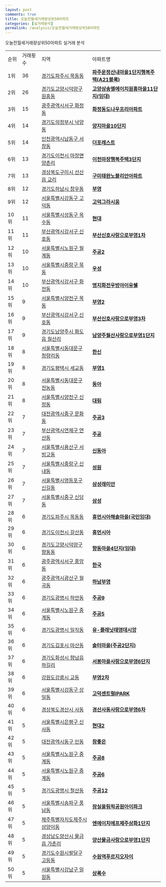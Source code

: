 ```yaml
---
layout: post
comments: true
title: 오늘전월세거래량상위50아파트
categories: [실거래분석]
permalink: /analysis/오늘전월세거래량상위50아파트
---
```


오늘전월세거래량상위50아파트 실거래 분석

<table>
  <tr>
    <td>순위</td>
    <td>거래횟수</td>
    <td>지역</td>
    <td>아파트명</td>
  </tr>

  <tr>
    <td>1위</td>
    <td>36</td>
    <td><a href="/apt/경기도파주시목동동">경기도파주시 목동동</a></td>
    <td colspan="4" style="font-weight: bold;"><a href="https://search.naver.com/search.naver?query=목동동 파주운정산내마을1단지행복주택(A21블록)">파주운정산내마을1단지행복주택(A21블록)</a></td>
  </tr>

  <tr>
    <td>2위</td>
    <td>26</td>
    <td><a href="/apt/경기도고양시덕양구원흥동">경기도고양시덕양구 원흥동</a></td>
    <td colspan="4" style="font-weight: bold;"><a href="https://search.naver.com/search.naver?query=원흥동 고양삼송엘에이치원흥마을11단지(임대)">고양삼송엘에이치원흥마을11단지(임대)</a></td>
  </tr>

  <tr>
    <td>3위</td>
    <td>15</td>
    <td><a href="/apt/광주광역시서구화정동">광주광역시서구 화정동</a></td>
    <td colspan="4" style="font-weight: bold;"><a href="https://search.naver.com/search.naver?query=화정동 화정동도나우프리아파트">화정동도나우프리아파트</a></td>
  </tr>

  <tr>
    <td>4위</td>
    <td>14</td>
    <td><a href="/apt/경기도의정부시낙양동">경기도의정부시 낙양동</a></td>
    <td colspan="4" style="font-weight: bold;"><a href="https://search.naver.com/search.naver?query=낙양동 양지마을10단지">양지마을10단지</a></td>
  </tr>

  <tr>
    <td>5위</td>
    <td>14</td>
    <td><a href="/apt/인천광역시남동구서창동">인천광역시남동구 서창동</a></td>
    <td colspan="4" style="font-weight: bold;"><a href="https://search.naver.com/search.naver?query=서창동 더포레스트">더포레스트</a></td>
  </tr>

  <tr>
    <td>6위</td>
    <td>13</td>
    <td><a href="/apt/경기도이천시마장면 양촌리">경기도이천시 마장면 양촌리</a></td>
    <td colspan="4" style="font-weight: bold;"><a href="https://search.naver.com/search.naver?query=마장면 양촌리 이천마장행복주택3단지">이천마장행복주택3단지</a></td>
  </tr>

  <tr>
    <td>7위</td>
    <td>13</td>
    <td><a href="/apt/경상북도구미시선산읍 교리">경상북도구미시 선산읍 교리</a></td>
    <td colspan="4" style="font-weight: bold;"><a href="https://search.naver.com/search.naver?query=선산읍 교리 구미태완노블리안아파트">구미태완노블리안아파트</a></td>
  </tr>

  <tr>
    <td>8위</td>
    <td>12</td>
    <td><a href="/apt/경기도하남시창우동">경기도하남시 창우동</a></td>
    <td colspan="4" style="font-weight: bold;"><a href="https://search.naver.com/search.naver?query=창우동 부영">부영</a></td>
  </tr>

  <tr>
    <td>9위</td>
    <td>12</td>
    <td><a href="/apt/서울특별시강동구고덕동">서울특별시강동구 고덕동</a></td>
    <td colspan="4" style="font-weight: bold;"><a href="https://search.naver.com/search.naver?query=고덕동 고덕그라시움">고덕그라시움</a></td>
  </tr>

  <tr>
    <td>10위</td>
    <td>11</td>
    <td><a href="/apt/서울특별시성동구옥수동">서울특별시성동구 옥수동</a></td>
    <td colspan="4" style="font-weight: bold;"><a href="https://search.naver.com/search.naver?query=옥수동 현대">현대</a></td>
  </tr>

  <tr>
    <td>11위</td>
    <td>11</td>
    <td><a href="/apt/부산광역시강서구신호동">부산광역시강서구 신호동</a></td>
    <td colspan="4" style="font-weight: bold;"><a href="https://search.naver.com/search.naver?query=신호동 부산신호사랑으로부영1차">부산신호사랑으로부영1차</a></td>
  </tr>

  <tr>
    <td>12위</td>
    <td>10</td>
    <td><a href="/apt/서울특별시노원구월계동">서울특별시노원구 월계동</a></td>
    <td colspan="4" style="font-weight: bold;"><a href="https://search.naver.com/search.naver?query=월계동 주공2">주공2</a></td>
  </tr>

  <tr>
    <td>13위</td>
    <td>10</td>
    <td><a href="/apt/서울특별시중랑구묵동">서울특별시중랑구 묵동</a></td>
    <td colspan="4" style="font-weight: bold;"><a href="https://search.naver.com/search.naver?query=묵동 우성">우성</a></td>
  </tr>

  <tr>
    <td>14위</td>
    <td>10</td>
    <td><a href="/apt/부산광역시강서구화전동">부산광역시강서구 화전동</a></td>
    <td colspan="4" style="font-weight: bold;"><a href="https://search.naver.com/search.naver?query=화전동 명지화전우방아이유쉘">명지화전우방아이유쉘</a></td>
  </tr>

  <tr>
    <td>15위</td>
    <td>9</td>
    <td><a href="/apt/서울특별시양천구목동">서울특별시양천구 목동</a></td>
    <td colspan="4" style="font-weight: bold;"><a href="https://search.naver.com/search.naver?query=목동 부영2">부영2</a></td>
  </tr>

  <tr>
    <td>16위</td>
    <td>9</td>
    <td><a href="/apt/부산광역시강서구신호동">부산광역시강서구 신호동</a></td>
    <td colspan="4" style="font-weight: bold;"><a href="https://search.naver.com/search.naver?query=신호동 부산신호사랑으로부영3차">부산신호사랑으로부영3차</a></td>
  </tr>

  <tr>
    <td>17위</td>
    <td>9</td>
    <td><a href="/apt/경기도남양주시화도읍 월산리">경기도남양주시 화도읍 월산리</a></td>
    <td colspan="4" style="font-weight: bold;"><a href="https://search.naver.com/search.naver?query=화도읍 월산리 남양주월산사랑으로부영1단지">남양주월산사랑으로부영1단지</a></td>
  </tr>

  <tr>
    <td>18위</td>
    <td>8</td>
    <td><a href="/apt/서울특별시동대문구청량리동">서울특별시동대문구 청량리동</a></td>
    <td colspan="4" style="font-weight: bold;"><a href="https://search.naver.com/search.naver?query=청량리동 한신">한신</a></td>
  </tr>

  <tr>
    <td>19위</td>
    <td>8</td>
    <td><a href="/apt/경기도평택시세교동">경기도평택시 세교동</a></td>
    <td colspan="4" style="font-weight: bold;"><a href="https://search.naver.com/search.naver?query=세교동 부영1">부영1</a></td>
  </tr>

  <tr>
    <td>20위</td>
    <td>8</td>
    <td><a href="/apt/서울특별시동대문구전농동">서울특별시동대문구 전농동</a></td>
    <td colspan="4" style="font-weight: bold;"><a href="https://search.naver.com/search.naver?query=전농동 동아">동아</a></td>
  </tr>

  <tr>
    <td>21위</td>
    <td>8</td>
    <td><a href="/apt/서울특별시양천구신정동">서울특별시양천구 신정동</a></td>
    <td colspan="4" style="font-weight: bold;"><a href="https://search.naver.com/search.naver?query=신정동 대림">대림</a></td>
  </tr>

  <tr>
    <td>22위</td>
    <td>7</td>
    <td><a href="/apt/대전광역시중구문화동">대전광역시중구 문화동</a></td>
    <td colspan="4" style="font-weight: bold;"><a href="https://search.naver.com/search.naver?query=문화동 주공3">주공3</a></td>
  </tr>

  <tr>
    <td>23위</td>
    <td>7</td>
    <td><a href="/apt/부산광역시연제구연산동">부산광역시연제구 연산동</a></td>
    <td colspan="4" style="font-weight: bold;"><a href="https://search.naver.com/search.naver?query=연산동 주공">주공</a></td>
  </tr>

  <tr>
    <td>24위</td>
    <td>7</td>
    <td><a href="/apt/서울특별시용산구서빙고동">서울특별시용산구 서빙고동</a></td>
    <td colspan="4" style="font-weight: bold;"><a href="https://search.naver.com/search.naver?query=서빙고동 신동아">신동아</a></td>
  </tr>

  <tr>
    <td>25위</td>
    <td>7</td>
    <td><a href="/apt/서울특별시중랑구신내동">서울특별시중랑구 신내동</a></td>
    <td colspan="4" style="font-weight: bold;"><a href="https://search.naver.com/search.naver?query=신내동 성원">성원</a></td>
  </tr>

  <tr>
    <td>26위</td>
    <td>7</td>
    <td><a href="/apt/서울특별시영등포구신길동">서울특별시영등포구 신길동</a></td>
    <td colspan="4" style="font-weight: bold;"><a href="https://search.naver.com/search.naver?query=신길동 삼성래미안">삼성래미안</a></td>
  </tr>

  <tr>
    <td>27위</td>
    <td>7</td>
    <td><a href="/apt/서울특별시중구신당동">서울특별시중구 신당동</a></td>
    <td colspan="4" style="font-weight: bold;"><a href="https://search.naver.com/search.naver?query=신당동 삼성">삼성</a></td>
  </tr>

  <tr>
    <td>28위</td>
    <td>6</td>
    <td><a href="/apt/경기도파주시목동동">경기도파주시 목동동</a></td>
    <td colspan="4" style="font-weight: bold;"><a href="https://search.naver.com/search.naver?query=목동동 휴먼시아해솔마을(국민임대)">휴먼시아해솔마을(국민임대)</a></td>
  </tr>

  <tr>
    <td>29위</td>
    <td>6</td>
    <td><a href="/apt/경기도이천시갈산동">경기도이천시 갈산동</a></td>
    <td colspan="4" style="font-weight: bold;"><a href="https://search.naver.com/search.naver?query=갈산동 휴먼시아">휴먼시아</a></td>
  </tr>

  <tr>
    <td>30위</td>
    <td>6</td>
    <td><a href="/apt/경기도고양시덕양구향동동">경기도고양시덕양구 향동동</a></td>
    <td colspan="4" style="font-weight: bold;"><a href="https://search.naver.com/search.naver?query=향동동 향동마을4단지(임대)">향동마을4단지(임대)</a></td>
  </tr>

  <tr>
    <td>31위</td>
    <td>6</td>
    <td><a href="/apt/광주광역시서구풍암동">광주광역시서구 풍암동</a></td>
    <td colspan="4" style="font-weight: bold;"><a href="https://search.naver.com/search.naver?query=풍암동 한국">한국</a></td>
  </tr>

  <tr>
    <td>32위</td>
    <td>6</td>
    <td><a href="/apt/광주광역시광산구월곡동">광주광역시광산구 월곡동</a></td>
    <td colspan="4" style="font-weight: bold;"><a href="https://search.naver.com/search.naver?query=월곡동 하남부영">하남부영</a></td>
  </tr>

  <tr>
    <td>33위</td>
    <td>6</td>
    <td><a href="/apt/경기도광명시하안동">경기도광명시 하안동</a></td>
    <td colspan="4" style="font-weight: bold;"><a href="https://search.naver.com/search.naver?query=하안동 주공9">주공9</a></td>
  </tr>

  <tr>
    <td>34위</td>
    <td>6</td>
    <td><a href="/apt/서울특별시노원구중계동">서울특별시노원구 중계동</a></td>
    <td colspan="4" style="font-weight: bold;"><a href="https://search.naver.com/search.naver?query=중계동 주공5">주공5</a></td>
  </tr>

  <tr>
    <td>35위</td>
    <td>6</td>
    <td><a href="/apt/경기도광명시일직동">경기도광명시 일직동</a></td>
    <td colspan="4" style="font-weight: bold;"><a href="https://search.naver.com/search.naver?query=일직동 유-플래닛태영데시앙">유-플래닛태영데시앙</a></td>
  </tr>

  <tr>
    <td>36위</td>
    <td>6</td>
    <td><a href="/apt/경기도김포시마산동">경기도김포시 마산동</a></td>
    <td colspan="4" style="font-weight: bold;"><a href="https://search.naver.com/search.naver?query=마산동 솔터마을(주공2단지)">솔터마을(주공2단지)</a></td>
  </tr>

  <tr>
    <td>37위</td>
    <td>6</td>
    <td><a href="/apt/경기도화성시향남읍 하길리">경기도화성시 향남읍 하길리</a></td>
    <td colspan="4" style="font-weight: bold;"><a href="https://search.naver.com/search.naver?query=향남읍 하길리 서봉마을사랑으로부영6단지">서봉마을사랑으로부영6단지</a></td>
  </tr>

  <tr>
    <td>38위</td>
    <td>6</td>
    <td><a href="/apt/강원도강릉시교동">강원도강릉시 교동</a></td>
    <td colspan="4" style="font-weight: bold;"><a href="https://search.naver.com/search.naver?query=교동 부영2차">부영2차</a></td>
  </tr>

  <tr>
    <td>39위</td>
    <td>6</td>
    <td><a href="/apt/서울특별시강동구상일동">서울특별시강동구 상일동</a></td>
    <td colspan="4" style="font-weight: bold;"><a href="https://search.naver.com/search.naver?query=상일동 고덕센트럴IPARK">고덕센트럴IPARK</a></td>
  </tr>

  <tr>
    <td>40위</td>
    <td>6</td>
    <td><a href="/apt/경상북도경산시사동">경상북도경산시 사동</a></td>
    <td colspan="4" style="font-weight: bold;"><a href="https://search.naver.com/search.naver?query=사동 경산사동사랑으로부영6차">경산사동사랑으로부영6차</a></td>
  </tr>

  <tr>
    <td>41위</td>
    <td>5</td>
    <td><a href="/apt/서울특별시은평구신사동">서울특별시은평구 신사동</a></td>
    <td colspan="4" style="font-weight: bold;"><a href="https://search.naver.com/search.naver?query=신사동 현대2">현대2</a></td>
  </tr>

  <tr>
    <td>42위</td>
    <td>5</td>
    <td><a href="/apt/대전광역시동구인동">대전광역시동구 인동</a></td>
    <td colspan="4" style="font-weight: bold;"><a href="https://search.naver.com/search.naver?query=인동 참좋은">참좋은</a></td>
  </tr>

  <tr>
    <td>43위</td>
    <td>5</td>
    <td><a href="/apt/서울특별시노원구중계동">서울특별시노원구 중계동</a></td>
    <td colspan="4" style="font-weight: bold;"><a href="https://search.naver.com/search.naver?query=중계동 주공8">주공8</a></td>
  </tr>

  <tr>
    <td>44위</td>
    <td>5</td>
    <td><a href="/apt/서울특별시노원구중계동">서울특별시노원구 중계동</a></td>
    <td colspan="4" style="font-weight: bold;"><a href="https://search.naver.com/search.naver?query=중계동 주공6">주공6</a></td>
  </tr>

  <tr>
    <td>45위</td>
    <td>5</td>
    <td><a href="/apt/경기도광명시철산동">경기도광명시 철산동</a></td>
    <td colspan="4" style="font-weight: bold;"><a href="https://search.naver.com/search.naver?query=철산동 주공12">주공12</a></td>
  </tr>

  <tr>
    <td>46위</td>
    <td>5</td>
    <td><a href="/apt/서울특별시송파구풍납동">서울특별시송파구 풍납동</a></td>
    <td colspan="4" style="font-weight: bold;"><a href="https://search.naver.com/search.naver?query=풍납동 잠실올림픽공원아이파크">잠실올림픽공원아이파크</a></td>
  </tr>

  <tr>
    <td>47위</td>
    <td>5</td>
    <td><a href="/apt/제주특별자치도제주시삼양이동">제주특별자치도제주시 삼양이동</a></td>
    <td colspan="4" style="font-weight: bold;"><a href="https://search.naver.com/search.naver?query=삼양이동 엔에이치에프제주삼화1단지">엔에이치에프제주삼화1단지</a></td>
  </tr>

  <tr>
    <td>48위</td>
    <td>5</td>
    <td><a href="/apt/경상남도양산시물금읍 가촌리">경상남도양산시 물금읍 가촌리</a></td>
    <td colspan="4" style="font-weight: bold;"><a href="https://search.naver.com/search.naver?query=물금읍 가촌리 양산물금사랑으로부영1단지">양산물금사랑으로부영1단지</a></td>
  </tr>

  <tr>
    <td>49위</td>
    <td>5</td>
    <td><a href="/apt/경기도수원시팔달구고등동">경기도수원시팔달구 고등동</a></td>
    <td colspan="4" style="font-weight: bold;"><a href="https://search.naver.com/search.naver?query=고등동 수원역푸르지오자이">수원역푸르지오자이</a></td>
  </tr>

  <tr>
    <td>50위</td>
    <td>5</td>
    <td><a href="/apt/서울특별시강남구일원동">서울특별시강남구 일원동</a></td>
    <td colspan="4" style="font-weight: bold;"><a href="https://search.naver.com/search.naver?query=일원동 상록수">상록수</a></td>
  </tr>

</table>
